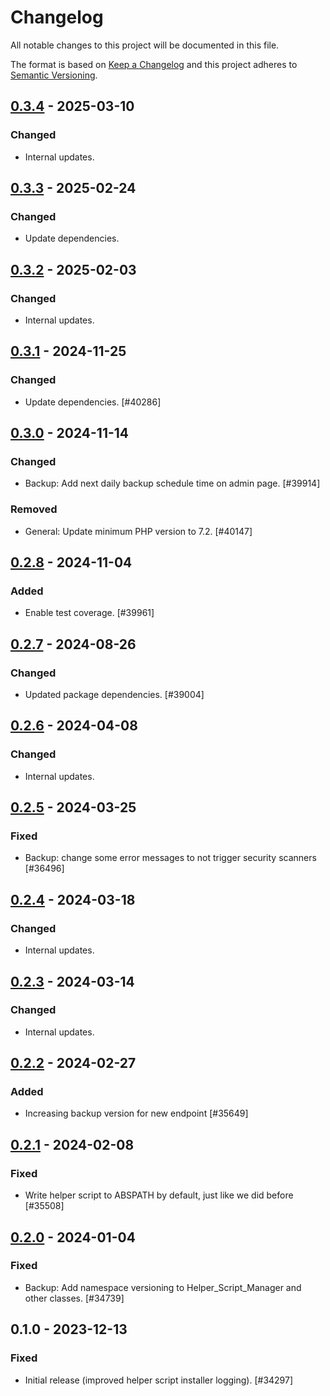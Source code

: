 # Changelog

All notable changes to this project will be documented in this file.

The format is based on [Keep a Changelog](https://keepachangelog.com/en/1.0.0/)
and this project adheres to [Semantic Versioning](https://semver.org/spec/v2.0.0.html).

## [0.3.4] - 2025-03-10
### Changed
- Internal updates.

## [0.3.3] - 2025-02-24
### Changed
- Update dependencies.

## [0.3.2] - 2025-02-03
### Changed
- Internal updates.

## [0.3.1] - 2024-11-25
### Changed
- Update dependencies. [#40286]

## [0.3.0] - 2024-11-14
### Changed
- Backup: Add next daily backup schedule time on admin page. [#39914]

### Removed
- General: Update minimum PHP version to 7.2. [#40147]

## [0.2.8] - 2024-11-04
### Added
- Enable test coverage. [#39961]

## [0.2.7] - 2024-08-26
### Changed
- Updated package dependencies. [#39004]

## [0.2.6] - 2024-04-08
### Changed
- Internal updates.

## [0.2.5] - 2024-03-25
### Fixed
- Backup: change some error messages to not trigger security scanners [#36496]

## [0.2.4] - 2024-03-18
### Changed
- Internal updates.

## [0.2.3] - 2024-03-14
### Changed
- Internal updates.

## [0.2.2] - 2024-02-27
### Added
- Increasing backup version for new endpoint [#35649]

## [0.2.1] - 2024-02-08
### Fixed
- Write helper script to ABSPATH by default, just like we did before [#35508]

## [0.2.0] - 2024-01-04
### Fixed
- Backup: Add namespace versioning to Helper_Script_Manager and other classes. [#34739]

## 0.1.0 - 2023-12-13
### Fixed
- Initial release (improved helper script installer logging). [#34297]

[0.3.4]: https://github.com/Automattic/jetpack-backup-helper-script-manager/compare/v0.3.3...v0.3.4
[0.3.3]: https://github.com/Automattic/jetpack-backup-helper-script-manager/compare/v0.3.2...v0.3.3
[0.3.2]: https://github.com/Automattic/jetpack-backup-helper-script-manager/compare/v0.3.1...v0.3.2
[0.3.1]: https://github.com/Automattic/jetpack-backup-helper-script-manager/compare/v0.3.0...v0.3.1
[0.3.0]: https://github.com/Automattic/jetpack-backup-helper-script-manager/compare/v0.2.8...v0.3.0
[0.2.8]: https://github.com/Automattic/jetpack-backup-helper-script-manager/compare/v0.2.7...v0.2.8
[0.2.7]: https://github.com/Automattic/jetpack-backup-helper-script-manager/compare/v0.2.6...v0.2.7
[0.2.6]: https://github.com/Automattic/jetpack-backup-helper-script-manager/compare/v0.2.5...v0.2.6
[0.2.5]: https://github.com/Automattic/jetpack-backup-helper-script-manager/compare/v0.2.4...v0.2.5
[0.2.4]: https://github.com/Automattic/jetpack-backup-helper-script-manager/compare/v0.2.3...v0.2.4
[0.2.3]: https://github.com/Automattic/jetpack-backup-helper-script-manager/compare/v0.2.2...v0.2.3
[0.2.2]: https://github.com/Automattic/jetpack-backup-helper-script-manager/compare/v0.2.1...v0.2.2
[0.2.1]: https://github.com/Automattic/jetpack-backup-helper-script-manager/compare/v0.2.0...v0.2.1
[0.2.0]: https://github.com/Automattic/jetpack-backup-helper-script-manager/compare/v0.1.0...v0.2.0
